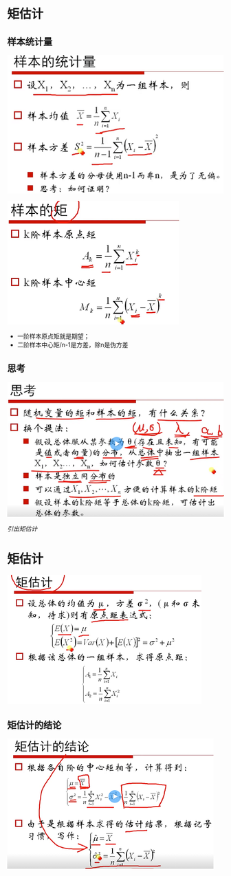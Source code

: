 # 矩估计

## 样本统计量

![](https://github.com/bobkentt/Learning-machine-from-scratch-pic/blob/master/math_base/pic/yangben.png)

![](https://github.com/bobkentt/Learning-machine-from-scratch-pic/blob/master/math_base/pic/ju2.png)

* 一阶样本原点矩就是期望；
* 二阶样本中心矩/n-1是方差，除n是伪方差

## 思考



![](https://github.com/bobkentt/Learning-machine-from-scratch-pic/blob/master/math_base/pic/thinking.png)




*引出矩估计*



# 矩估计
![](https://github.com/bobkentt/Learning-machine-from-scratch-pic/blob/master/math_base/pic/define2.png)


## 矩估计的结论

![](https://github.com/bobkentt/Learning-machine-from-scratch-pic/blob/master/math_base/pic/jilun.png) 
